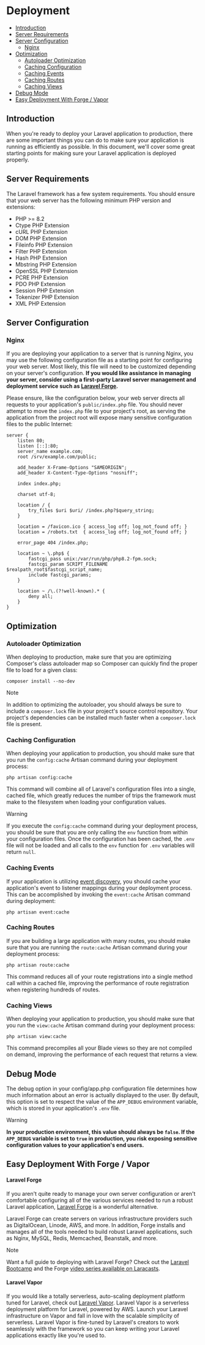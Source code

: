 # Deployment

- [Introduction](#introduction)
- [Server Requirements](#server-requirements)
- [Server Configuration](#server-configuration)
    - [Nginx](#nginx)
- [Optimization](#optimization)
    - [Autoloader Optimization](#autoloader-optimization)
    - [Caching Configuration](#optimizing-configuration-loading)
    - [Caching Events](#caching-events)
    - [Caching Routes](#optimizing-route-loading)
    - [Caching Views](#optimizing-view-loading)
- [Debug Mode](#debug-mode)
- [Easy Deployment With Forge / Vapor](#deploying-with-forge-or-vapor)

<a name="introduction"></a>
## Introduction

When you're ready to deploy your Laravel application to production, there are some important things you can do to make sure your application is running as efficiently as possible. In this document, we'll cover some great starting points for making sure your Laravel application is deployed properly.

<a name="server-requirements"></a>
## Server Requirements

The Laravel framework has a few system requirements. You should ensure that your web server has the following minimum PHP version and extensions:

<div class="content-list" markdown="1">

- PHP >= 8.2
- Ctype PHP Extension
- cURL PHP Extension
- DOM PHP Extension
- Fileinfo PHP Extension
- Filter PHP Extension
- Hash PHP Extension
- Mbstring PHP Extension
- OpenSSL PHP Extension
- PCRE PHP Extension
- PDO PHP Extension
- Session PHP Extension
- Tokenizer PHP Extension
- XML PHP Extension

</div>

<a name="server-configuration"></a>
## Server Configuration

<a name="nginx"></a>
### Nginx

If you are deploying your application to a server that is running Nginx, you may use the following configuration file as a starting point for configuring your web server. Most likely, this file will need to be customized depending on your server's configuration. **If you would like assistance in managing your server, consider using a first-party Laravel server management and deployment service such as [Laravel Forge](https://forge.laravel.com).**

Please ensure, like the configuration below, your web server directs all requests to your application's `public/index.php` file. You should never attempt to move the `index.php` file to your project's root, as serving the application from the project root will expose many sensitive configuration files to the public Internet:

```nginx
server {
    listen 80;
    listen [::]:80;
    server_name example.com;
    root /srv/example.com/public;

    add_header X-Frame-Options "SAMEORIGIN";
    add_header X-Content-Type-Options "nosniff";

    index index.php;

    charset utf-8;

    location / {
        try_files $uri $uri/ /index.php?$query_string;
    }

    location = /favicon.ico { access_log off; log_not_found off; }
    location = /robots.txt  { access_log off; log_not_found off; }

    error_page 404 /index.php;

    location ~ \.php$ {
        fastcgi_pass unix:/var/run/php/php8.2-fpm.sock;
        fastcgi_param SCRIPT_FILENAME $realpath_root$fastcgi_script_name;
        include fastcgi_params;
    }

    location ~ /\.(?!well-known).* {
        deny all;
    }
}
```

<a name="optimization"></a>
## Optimization

<a name="autoloader-optimization"></a>
### Autoloader Optimization

When deploying to production, make sure that you are optimizing Composer's class autoloader map so Composer can quickly find the proper file to load for a given class:

```shell
composer install --no-dev
```

> [!NOTE]  
> In addition to optimizing the autoloader, you should always be sure to include a `composer.lock` file in your project's source control repository. Your project's dependencies can be installed much faster when a `composer.lock` file is present.

<a name="optimizing-configuration-loading"></a>
### Caching Configuration

When deploying your application to production, you should make sure that you run the `config:cache` Artisan command during your deployment process:

```shell
php artisan config:cache
```

This command will combine all of Laravel's configuration files into a single, cached file, which greatly reduces the number of trips the framework must make to the filesystem when loading your configuration values.

> [!WARNING]  
> If you execute the `config:cache` command during your deployment process, you should be sure that you are only calling the `env` function from within your configuration files. Once the configuration has been cached, the `.env` file will not be loaded and all calls to the `env` function for `.env` variables will return `null`.

<a name="caching-events"></a>
### Caching Events

If your application is utilizing [event discovery](/docs/{{version}}/events#event-discovery), you should cache your application's event to listener mappings during your deployment process. This can be accomplished by invoking the `event:cache` Artisan command during deployment:

```shell
php artisan event:cache
```

<a name="optimizing-route-loading"></a>
### Caching Routes

If you are building a large application with many routes, you should make sure that you are running the `route:cache` Artisan command during your deployment process:

```shell
php artisan route:cache
```

This command reduces all of your route registrations into a single method call within a cached file, improving the performance of route registration when registering hundreds of routes.

<a name="optimizing-view-loading"></a>
### Caching Views

When deploying your application to production, you should make sure that you run the `view:cache` Artisan command during your deployment process:

```shell
php artisan view:cache
```

This command precompiles all your Blade views so they are not compiled on demand, improving the performance of each request that returns a view.

<a name="debug-mode"></a>
## Debug Mode

The debug option in your config/app.php configuration file determines how much information about an error is actually displayed to the user. By default, this option is set to respect the value of the `APP_DEBUG` environment variable, which is stored in your application's `.env` file.

> [!WARNING]  
> **In your production environment, this value should always be `false`. If the `APP_DEBUG` variable is set to `true` in production, you risk exposing sensitive configuration values to your application's end users.**

<a name="deploying-with-forge-or-vapor"></a>
## Easy Deployment With Forge / Vapor

<a name="laravel-forge"></a>
#### Laravel Forge

If you aren't quite ready to manage your own server configuration or aren't comfortable configuring all of the various services needed to run a robust Laravel application, [Laravel Forge](https://forge.laravel.com) is a wonderful alternative.

Laravel Forge can create servers on various infrastructure providers such as DigitalOcean, Linode, AWS, and more. In addition, Forge installs and manages all of the tools needed to build robust Laravel applications, such as Nginx, MySQL, Redis, Memcached, Beanstalk, and more.

> [!NOTE]  
> Want a full guide to deploying with Laravel Forge? Check out the [Laravel Bootcamp](https://bootcamp.laravel.com/deploying) and the Forge [video series available on Laracasts](https://laracasts.com/series/learn-laravel-forge-2022-edition).

<a name="laravel-vapor"></a>
#### Laravel Vapor

If you would like a totally serverless, auto-scaling deployment platform tuned for Laravel, check out [Laravel Vapor](https://vapor.laravel.com). Laravel Vapor is a serverless deployment platform for Laravel, powered by AWS. Launch your Laravel infrastructure on Vapor and fall in love with the scalable simplicity of serverless. Laravel Vapor is fine-tuned by Laravel's creators to work seamlessly with the framework so you can keep writing your Laravel applications exactly like you're used to.
